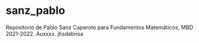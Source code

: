 # sanz_pablo
 Repositorio de Pablo Sanz Caperote para Fundamentos Matemáticos, MBD 2021-2022.
 Auxxxx. jhsdabnsa

